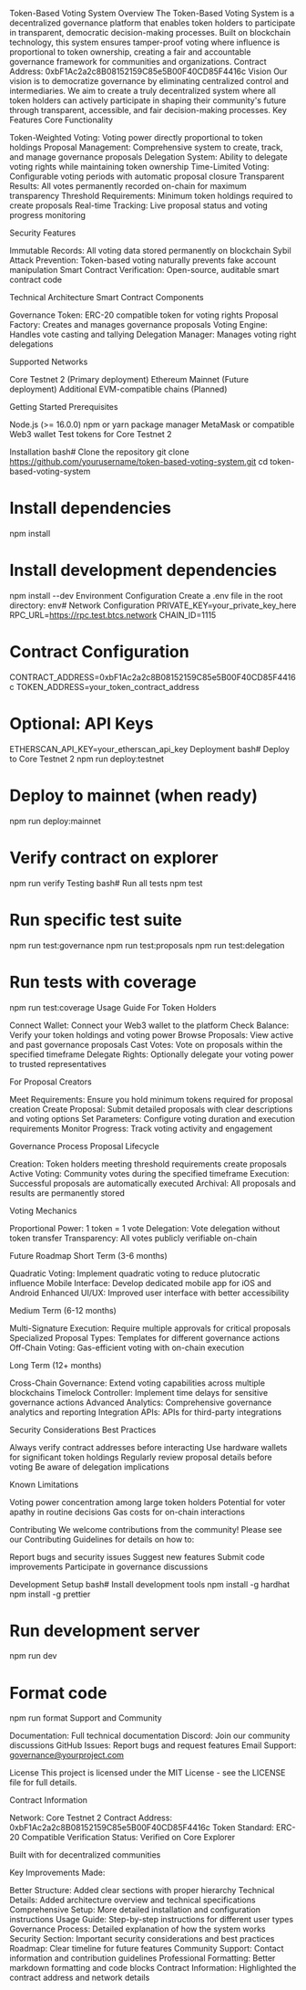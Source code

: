 Token-Based Voting System
Overview
The Token-Based Voting System is a decentralized governance platform that enables token holders to participate in transparent, democratic decision-making processes. Built on blockchain technology, this system ensures tamper-proof voting where influence is proportional to token ownership, creating a fair and accountable governance framework for communities and organizations.
Contract Address: 0xbF1Ac2a2c8B08152159C85e5B00F40CD85F4416c
Vision
Our vision is to democratize governance by eliminating centralized control and intermediaries. We aim to create a truly decentralized system where all token holders can actively participate in shaping their community's future through transparent, accessible, and fair decision-making processes.
Key Features
Core Functionality

Token-Weighted Voting: Voting power directly proportional to token holdings
Proposal Management: Comprehensive system to create, track, and manage governance proposals
Delegation System: Ability to delegate voting rights while maintaining token ownership
Time-Limited Voting: Configurable voting periods with automatic proposal closure
Transparent Results: All votes permanently recorded on-chain for maximum transparency
Threshold Requirements: Minimum token holdings required to create proposals
Real-time Tracking: Live proposal status and voting progress monitoring

Security Features

Immutable Records: All voting data stored permanently on blockchain
Sybil Attack Prevention: Token-based voting naturally prevents fake account manipulation
Smart Contract Verification: Open-source, auditable smart contract code

Technical Architecture
Smart Contract Components

Governance Token: ERC-20 compatible token for voting rights
Proposal Factory: Creates and manages governance proposals
Voting Engine: Handles vote casting and tallying
Delegation Manager: Manages voting right delegations

Supported Networks

Core Testnet 2 (Primary deployment)
Ethereum Mainnet (Future deployment)
Additional EVM-compatible chains (Planned)

Getting Started
Prerequisites

Node.js (>= 16.0.0)
npm or yarn package manager
MetaMask or compatible Web3 wallet
Test tokens for Core Testnet 2

Installation
bash# Clone the repository
git clone https://github.com/yourusername/token-based-voting-system.git
cd token-based-voting-system

# Install dependencies
npm install

# Install development dependencies
npm install --dev
Environment Configuration
Create a .env file in the root directory:
env# Network Configuration
PRIVATE_KEY=your_private_key_here
RPC_URL=https://rpc.test.btcs.network
CHAIN_ID=1115

# Contract Configuration
CONTRACT_ADDRESS=0xbF1Ac2a2c8B08152159C85e5B00F40CD85F4416c
TOKEN_ADDRESS=your_token_contract_address

# Optional: API Keys
ETHERSCAN_API_KEY=your_etherscan_api_key
Deployment
bash# Deploy to Core Testnet 2
npm run deploy:testnet

# Deploy to mainnet (when ready)
npm run deploy:mainnet

# Verify contract on explorer
npm run verify
Testing
bash# Run all tests
npm test

# Run specific test suite
npm run test:governance
npm run test:proposals
npm run test:delegation

# Run tests with coverage
npm run test:coverage
Usage Guide
For Token Holders

Connect Wallet: Connect your Web3 wallet to the platform
Check Balance: Verify your token holdings and voting power
Browse Proposals: View active and past governance proposals
Cast Votes: Vote on proposals within the specified timeframe
Delegate Rights: Optionally delegate your voting power to trusted representatives

For Proposal Creators

Meet Requirements: Ensure you hold minimum tokens required for proposal creation
Create Proposal: Submit detailed proposals with clear descriptions and voting options
Set Parameters: Configure voting duration and execution requirements
Monitor Progress: Track voting activity and engagement

Governance Process
Proposal Lifecycle

Creation: Token holders meeting threshold requirements create proposals
Active Voting: Community votes during the specified timeframe
Execution: Successful proposals are automatically executed
Archival: All proposals and results are permanently stored

Voting Mechanics

Proportional Power: 1 token = 1 vote
Delegation: Vote delegation without token transfer
Transparency: All votes publicly verifiable on-chain

Future Roadmap
Short Term (3-6 months)

Quadratic Voting: Implement quadratic voting to reduce plutocratic influence
Mobile Interface: Develop dedicated mobile app for iOS and Android
Enhanced UI/UX: Improved user interface with better accessibility

Medium Term (6-12 months)

Multi-Signature Execution: Require multiple approvals for critical proposals
Specialized Proposal Types: Templates for different governance actions
Off-Chain Voting: Gas-efficient voting with on-chain execution

Long Term (12+ months)

Cross-Chain Governance: Extend voting capabilities across multiple blockchains
Timelock Controller: Implement time delays for sensitive governance actions
Advanced Analytics: Comprehensive governance analytics and reporting
Integration APIs: APIs for third-party integrations

Security Considerations
Best Practices

Always verify contract addresses before interacting
Use hardware wallets for significant token holdings
Regularly review proposal details before voting
Be aware of delegation implications

Known Limitations

Voting power concentration among large token holders
Potential for voter apathy in routine decisions
Gas costs for on-chain interactions

Contributing
We welcome contributions from the community! Please see our Contributing Guidelines for details on how to:

Report bugs and security issues
Suggest new features
Submit code improvements
Participate in governance discussions

Development Setup
bash# Install development tools
npm install -g hardhat
npm install -g prettier

# Run development server
npm run dev

# Format code
npm run format
Support and Community

Documentation: Full technical documentation
Discord: Join our community discussions
GitHub Issues: Report bugs and request features
Email Support: governance@yourproject.com

License
This project is licensed under the MIT License - see the LICENSE file for full details.

Contract Information

Network: Core Testnet 2
Contract Address: 0xbF1Ac2a2c8B08152159C85e5B00F40CD85F4416c
Token Standard: ERC-20 Compatible
Verification Status: Verified on Core Explorer


Built with  for decentralized communities

Key Improvements Made:

Better Structure: Added clear sections with proper hierarchy
Technical Details: Added architecture overview and technical specifications
Comprehensive Setup: More detailed installation and configuration instructions
Usage Guide: Step-by-step instructions for different user types
Governance Process: Detailed explanation of how the system works
Security Section: Important security considerations and best practices
Roadmap: Clear timeline for future features
Community Support: Contact information and contribution guidelines
Professional Formatting: Better markdown formatting and code blocks
Contract Information: Highlighted the contract address and network details

